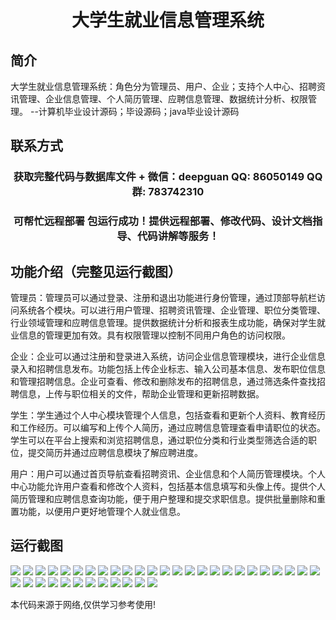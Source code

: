 <p><h1 align="center">大学生就业信息管理系统</h1></p>

## 简介
大学生就业信息管理系统：角色分为管理员、用户、企业；支持个人中心、招聘资讯管理、企业信息管理、个人简历管理、应聘信息管理、数据统计分析、权限管理。    --计算机毕业设计源码；毕设源码；java毕业设计源码


## 联系方式
<p><h3 align="center">获取完整代码与数据库文件 + 微信：deepguan QQ: 86050149 QQ群: 783742310</h3></p>
<p><h3 align="center">可帮忙远程部署 包运行成功！提供远程部署、修改代码、设计文档指导、代码讲解等服务！</h3></p>

## 功能介绍（完整见运行截图）
管理员：管理员可以通过登录、注册和退出功能进行身份管理，通过顶部导航栏访问系统各个模块。可以进行用户管理、招聘资讯管理、企业管理、职位分类管理、行业领域管理和应聘信息管理。提供数据统计分析和报表生成功能，确保对学生就业信息的管理更加有效。具有权限管理以控制不同用户角色的访问权限。

企业：企业可以通过注册和登录进入系统，访问企业信息管理模块，进行企业信息录入和招聘信息发布。功能包括上传企业标志、输入公司基本信息、发布职位信息和管理招聘信息。企业可查看、修改和删除发布的招聘信息，通过筛选条件查找招聘信息，上传与职位相关的文件，帮助企业管理和更新招聘数据。

学生：学生通过个人中心模块管理个人信息，包括查看和更新个人资料、教育经历和工作经历。可以编写和上传个人简历，通过应聘信息管理查看申请职位的状态。学生可以在平台上搜索和浏览招聘信息，通过职位分类和行业类型筛选合适的职位，提交简历并通过应聘信息模块了解应聘进度。

用户：用户可以通过首页导航查看招聘资讯、企业信息和个人简历管理模块。个人中心功能允许用户查看和修改个人资料，包括基本信息填写和头像上传。提供个人简历管理和应聘信息查询功能，便于用户整理和提交求职信息。提供批量删除和重置功能，以便用户更好地管理个人就业信息。


## 运行截图
![](https://bs-1329754181.cos.ap-shanghai.myqcloud.com/ssm/UniversityEmploymentInformationManagementSystem/img/001.jpg)
![](https://bs-1329754181.cos.ap-shanghai.myqcloud.com/ssm/UniversityEmploymentInformationManagementSystem/img/002.jpg)
![](https://bs-1329754181.cos.ap-shanghai.myqcloud.com/ssm/UniversityEmploymentInformationManagementSystem/img/003.jpg)
![](https://bs-1329754181.cos.ap-shanghai.myqcloud.com/ssm/UniversityEmploymentInformationManagementSystem/img/004.jpg)
![](https://bs-1329754181.cos.ap-shanghai.myqcloud.com/ssm/UniversityEmploymentInformationManagementSystem/img/005.jpg)
![](https://bs-1329754181.cos.ap-shanghai.myqcloud.com/ssm/UniversityEmploymentInformationManagementSystem/img/006.jpg)
![](https://bs-1329754181.cos.ap-shanghai.myqcloud.com/ssm/UniversityEmploymentInformationManagementSystem/img/007.jpg)
![](https://bs-1329754181.cos.ap-shanghai.myqcloud.com/ssm/UniversityEmploymentInformationManagementSystem/img/008.jpg)
![](https://bs-1329754181.cos.ap-shanghai.myqcloud.com/ssm/UniversityEmploymentInformationManagementSystem/img/009.jpg)
![](https://bs-1329754181.cos.ap-shanghai.myqcloud.com/ssm/UniversityEmploymentInformationManagementSystem/img/010.jpg)
![](https://bs-1329754181.cos.ap-shanghai.myqcloud.com/ssm/UniversityEmploymentInformationManagementSystem/img/011.jpg)
![](https://bs-1329754181.cos.ap-shanghai.myqcloud.com/ssm/UniversityEmploymentInformationManagementSystem/img/012.jpg)
![](https://bs-1329754181.cos.ap-shanghai.myqcloud.com/ssm/UniversityEmploymentInformationManagementSystem/img/013.jpg)
![](https://bs-1329754181.cos.ap-shanghai.myqcloud.com/ssm/UniversityEmploymentInformationManagementSystem/img/014.jpg)
![](https://bs-1329754181.cos.ap-shanghai.myqcloud.com/ssm/UniversityEmploymentInformationManagementSystem/img/015.jpg)
![](https://bs-1329754181.cos.ap-shanghai.myqcloud.com/ssm/UniversityEmploymentInformationManagementSystem/img/016.jpg)
![](https://bs-1329754181.cos.ap-shanghai.myqcloud.com/ssm/UniversityEmploymentInformationManagementSystem/img/017.jpg)
![](https://bs-1329754181.cos.ap-shanghai.myqcloud.com/ssm/UniversityEmploymentInformationManagementSystem/img/018.jpg)
![](https://bs-1329754181.cos.ap-shanghai.myqcloud.com/ssm/UniversityEmploymentInformationManagementSystem/img/019.jpg)
![](https://bs-1329754181.cos.ap-shanghai.myqcloud.com/ssm/UniversityEmploymentInformationManagementSystem/img/020.jpg)
![](https://bs-1329754181.cos.ap-shanghai.myqcloud.com/ssm/UniversityEmploymentInformationManagementSystem/img/021.jpg)
![](https://bs-1329754181.cos.ap-shanghai.myqcloud.com/ssm/UniversityEmploymentInformationManagementSystem/img/022.jpg)
![](https://bs-1329754181.cos.ap-shanghai.myqcloud.com/ssm/UniversityEmploymentInformationManagementSystem/img/023.jpg)
![](https://bs-1329754181.cos.ap-shanghai.myqcloud.com/ssm/UniversityEmploymentInformationManagementSystem/img/024.jpg)
![](https://bs-1329754181.cos.ap-shanghai.myqcloud.com/ssm/UniversityEmploymentInformationManagementSystem/img/025.jpg)
![](https://bs-1329754181.cos.ap-shanghai.myqcloud.com/ssm/UniversityEmploymentInformationManagementSystem/img/026.jpg)
![](https://bs-1329754181.cos.ap-shanghai.myqcloud.com/ssm/UniversityEmploymentInformationManagementSystem/img/027.jpg)
![](https://bs-1329754181.cos.ap-shanghai.myqcloud.com/ssm/UniversityEmploymentInformationManagementSystem/img/028.jpg)
![](https://bs-1329754181.cos.ap-shanghai.myqcloud.com/ssm/UniversityEmploymentInformationManagementSystem/img/029.jpg)
![](https://bs-1329754181.cos.ap-shanghai.myqcloud.com/ssm/UniversityEmploymentInformationManagementSystem/img/030.jpg)
![](https://bs-1329754181.cos.ap-shanghai.myqcloud.com/ssm/UniversityEmploymentInformationManagementSystem/img/031.jpg)
![](https://bs-1329754181.cos.ap-shanghai.myqcloud.com/ssm/UniversityEmploymentInformationManagementSystem/img/032.jpg)
![](https://bs-1329754181.cos.ap-shanghai.myqcloud.com/ssm/UniversityEmploymentInformationManagementSystem/img/033.jpg)
![](https://bs-1329754181.cos.ap-shanghai.myqcloud.com/ssm/UniversityEmploymentInformationManagementSystem/img/034.jpg)
![](https://bs-1329754181.cos.ap-shanghai.myqcloud.com/ssm/UniversityEmploymentInformationManagementSystem/img/035.jpg)
![](https://bs-1329754181.cos.ap-shanghai.myqcloud.com/ssm/UniversityEmploymentInformationManagementSystem/img/036.jpg)
![](https://bs-1329754181.cos.ap-shanghai.myqcloud.com/ssm/UniversityEmploymentInformationManagementSystem/img/037.jpg)

<p>本代码来源于网络,仅供学习参考使用!</p>
